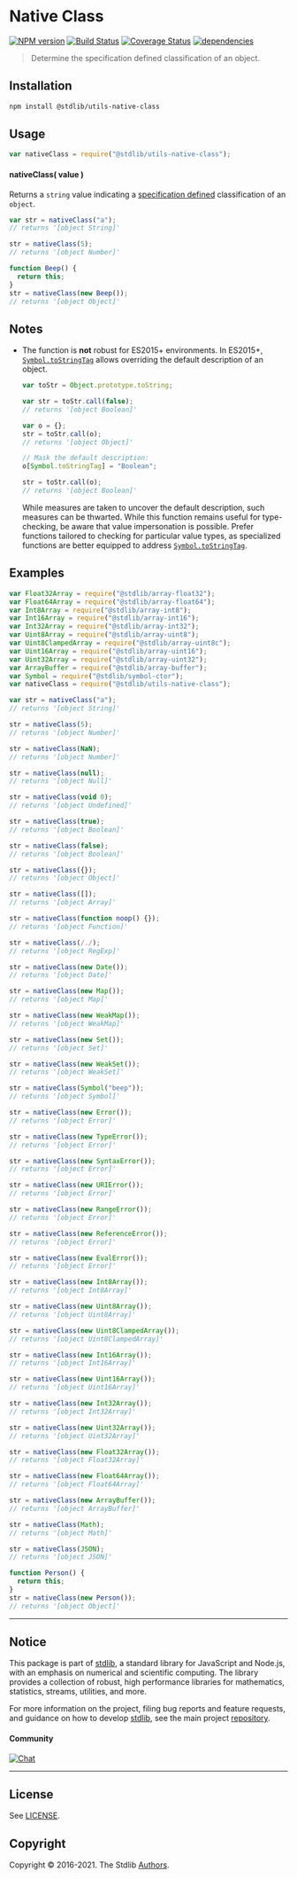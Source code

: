 <!--

@license Apache-2.0

Copyright (c) 2018 The Stdlib Authors.

Licensed under the Apache License, Version 2.0 (the "License");
you may not use this file except in compliance with the License.
You may obtain a copy of the License at

   http://www.apache.org/licenses/LICENSE-2.0

Unless required by applicable law or agreed to in writing, software
distributed under the License is distributed on an "AS IS" BASIS,
WITHOUT WARRANTIES OR CONDITIONS OF ANY KIND, either express or implied.
See the License for the specific language governing permissions and
limitations under the License.

-->

# Native Class

[![NPM version][npm-image]][npm-url] [![Build Status][test-image]][test-url] [![Coverage Status][coverage-image]][coverage-url] [![dependencies][dependencies-image]][dependencies-url]

> Determine the specification defined classification of an object.

<section class="installation">

## Installation

```bash
npm install @stdlib/utils-native-class
```

</section>

<section class="usage">

## Usage

```javascript
var nativeClass = require("@stdlib/utils-native-class");
```

#### nativeClass( value )

Returns a `string` value indicating a [specification defined][object-to-string] classification of an `object`.

```javascript
var str = nativeClass("a");
// returns '[object String]'

str = nativeClass(5);
// returns '[object Number]'

function Beep() {
  return this;
}
str = nativeClass(new Beep());
// returns '[object Object]'
```

</section>

<!-- /.usage -->

<section class="notes">

## Notes

- The function is **not** robust for ES2015+ environments. In ES2015+, [`Symbol.toStringTag`][mdn-symbol-tostringtag] allows overriding the default description of an object.

  ```javascript
  var toStr = Object.prototype.toString;

  var str = toStr.call(false);
  // returns '[object Boolean]'

  var o = {};
  str = toStr.call(o);
  // returns '[object Object]'

  // Mask the default description:
  o[Symbol.toStringTag] = "Boolean";

  str = toStr.call(o);
  // returns '[object Boolean]'
  ```

  While measures are taken to uncover the default description, such measures can be thwarted. While this function remains useful for type-checking, be aware that value impersonation is possible. Prefer functions tailored to checking for particular value types, as specialized functions are better equipped to address [`Symbol.toStringTag`][mdn-symbol-tostringtag].

</section>

<!-- /.notes -->

<section class="examples">

## Examples

<!-- eslint-disable no-restricted-syntax, no-empty-function -->

<!-- eslint no-undef: "error" -->

```javascript
var Float32Array = require("@stdlib/array-float32");
var Float64Array = require("@stdlib/array-float64");
var Int8Array = require("@stdlib/array-int8");
var Int16Array = require("@stdlib/array-int16");
var Int32Array = require("@stdlib/array-int32");
var Uint8Array = require("@stdlib/array-uint8");
var Uint8ClampedArray = require("@stdlib/array-uint8c");
var Uint16Array = require("@stdlib/array-uint16");
var Uint32Array = require("@stdlib/array-uint32");
var ArrayBuffer = require("@stdlib/array-buffer");
var Symbol = require("@stdlib/symbol-ctor");
var nativeClass = require("@stdlib/utils-native-class");

var str = nativeClass("a");
// returns '[object String]'

str = nativeClass(5);
// returns '[object Number]'

str = nativeClass(NaN);
// returns '[object Number]'

str = nativeClass(null);
// returns '[object Null]'

str = nativeClass(void 0);
// returns '[object Undefined]'

str = nativeClass(true);
// returns '[object Boolean]'

str = nativeClass(false);
// returns '[object Boolean]'

str = nativeClass({});
// returns '[object Object]'

str = nativeClass([]);
// returns '[object Array]'

str = nativeClass(function noop() {});
// returns '[object Function]'

str = nativeClass(/./);
// returns '[object RegExp]'

str = nativeClass(new Date());
// returns '[object Date]'

str = nativeClass(new Map());
// returns '[object Map]'

str = nativeClass(new WeakMap());
// returns '[object WeakMap]'

str = nativeClass(new Set());
// returns '[object Set]'

str = nativeClass(new WeakSet());
// returns '[object WeakSet]'

str = nativeClass(Symbol("beep"));
// returns '[object Symbol]'

str = nativeClass(new Error());
// returns '[object Error]'

str = nativeClass(new TypeError());
// returns '[object Error]'

str = nativeClass(new SyntaxError());
// returns '[object Error]'

str = nativeClass(new URIError());
// returns '[object Error]'

str = nativeClass(new RangeError());
// returns '[object Error]'

str = nativeClass(new ReferenceError());
// returns '[object Error]'

str = nativeClass(new EvalError());
// returns '[object Error]'

str = nativeClass(new Int8Array());
// returns '[object Int8Array]'

str = nativeClass(new Uint8Array());
// returns '[object Uint8Array]'

str = nativeClass(new Uint8ClampedArray());
// returns '[object Uint8ClampedArray]'

str = nativeClass(new Int16Array());
// returns '[object Int16Array]'

str = nativeClass(new Uint16Array());
// returns '[object Uint16Array]'

str = nativeClass(new Int32Array());
// returns '[object Int32Array]'

str = nativeClass(new Uint32Array());
// returns '[object Uint32Array]'

str = nativeClass(new Float32Array());
// returns '[object Float32Array]'

str = nativeClass(new Float64Array());
// returns '[object Float64Array]'

str = nativeClass(new ArrayBuffer());
// returns '[object ArrayBuffer]'

str = nativeClass(Math);
// returns '[object Math]'

str = nativeClass(JSON);
// returns '[object JSON]'

function Person() {
  return this;
}
str = nativeClass(new Person());
// returns '[object Object]'
```

</section>

<!-- /.examples -->

<section class="main-repo" >

---

## Notice

This package is part of [stdlib][stdlib], a standard library for JavaScript and Node.js, with an emphasis on numerical and scientific computing. The library provides a collection of robust, high performance libraries for mathematics, statistics, streams, utilities, and more.

For more information on the project, filing bug reports and feature requests, and guidance on how to develop [stdlib][stdlib], see the main project [repository][stdlib].

#### Community

[![Chat][chat-image]][chat-url]

---

## License

See [LICENSE][stdlib-license].

## Copyright

Copyright &copy; 2016-2021. The Stdlib [Authors][stdlib-authors].

</section>

<!-- /.stdlib -->

<!-- Section for all links. Make sure to keep an empty line after the `section` element and another before the `/section` close. -->

<section class="links">

[npm-image]: http://img.shields.io/npm/v/@stdlib/utils-native-class.svg
[npm-url]: https://npmjs.org/package/@stdlib/utils-native-class
[test-image]: https://github.com/stdlib-js/utils-native-class/actions/workflows/test.yml/badge.svg
[test-url]: https://github.com/stdlib-js/utils-native-class/actions/workflows/test.yml
[coverage-image]: https://img.shields.io/codecov/c/github/stdlib-js/utils-native-class/main.svg
[coverage-url]: https://codecov.io/github/stdlib-js/utils-native-class?branch=main
[dependencies-image]: https://img.shields.io/david/stdlib-js/utils-native-class.svg
[dependencies-url]: https://david-dm.org/stdlib-js/utils-native-class/main
[chat-image]: https://img.shields.io/gitter/room/stdlib-js/stdlib.svg
[chat-url]: https://gitter.im/stdlib-js/stdlib/
[stdlib]: https://github.com/stdlib-js/stdlib
[stdlib-authors]: https://github.com/stdlib-js/stdlib/graphs/contributors
[stdlib-license]: https://raw.githubusercontent.com/stdlib-js/utils-native-class/main/LICENSE
[object-to-string]: https://developer.mozilla.org/en-US/docs/Web/JavaScript/Reference/Global_Objects/Object/toString
[mdn-symbol-tostringtag]: https://developer.mozilla.org/en-US/docs/Web/JavaScript/Reference/Global_Objects/Symbol/toStringTag

</section>

<!-- /.links -->
